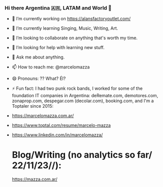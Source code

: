 ### Hi there Argentina 🇦🇷, LATAM and World 👋

- 🔭 I’m currently working on https://alansfactoryoutlet.com/
- 🌱 I’m currently learning Singing, Music, Writing, Art.
- 👯 I’m looking to collaborate on anything that's worth my time.
- 🤔 I’m looking for help with learning new stuff.
- 💬 Ask me about anything.
- 📫 How to reach me: @marcelomazza
- 😄 Pronouns: ?? What? Él?
- ⚡ Fun fact: I had two punk rock bands, I worked for some of the foundation IT companies in Argentina: deRemate.com, demotores.com, zonaprop.com, despegar.com (decolar.com), booking.com, and I'm a Toptaler since 2015:

- https://marcelomazza.com.ar/
- https://www.toptal.com/resume/marcelo-mazza
- https://www.linkedin.com/in/marcelomazza/

  # Blog/Writing (no analytics so far/ 22/11/23//):
  https://mazza.com.ar/
